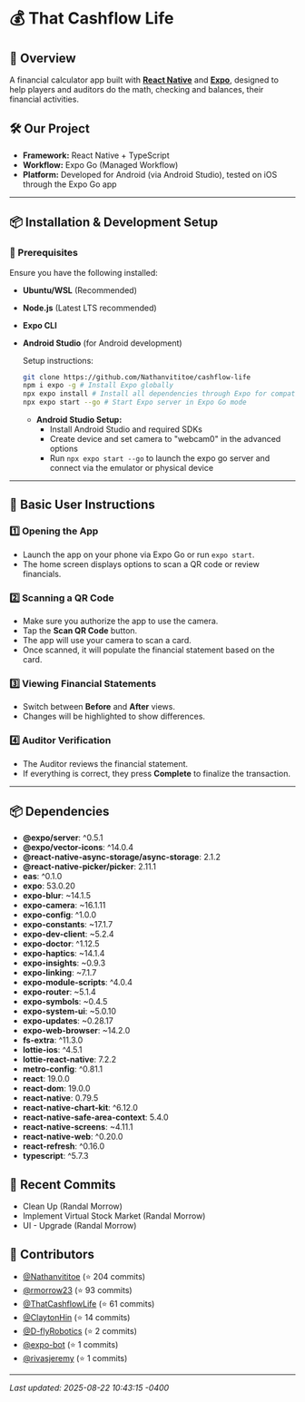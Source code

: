# 💰 That Cashflow Life

## 🚀 Overview
A financial calculator app built with [**React Native**](https://reactnative.dev/) and [**Expo**](https://expo.dev/), designed to help players and auditors do the math, checking and balances, their financial activities.

## 🛠 Our Project
- **Framework:** React Native + TypeScript  
- **Workflow:** Expo Go (Managed Workflow)  
- **Platform:** Developed for Android (via Android Studio), tested on iOS through the Expo Go app  

---

## 📦 Installation & Development Setup

### 🔧 Prerequisites
Ensure you have the following installed:
- **Ubuntu/WSL** (Recommended)
- **Node.js** (Latest LTS recommended)
- **Expo CLI**
- **Android Studio** (for Android development)

  Setup instructions:
  ```sh
  git clone https://github.com/Nathanvititoe/cashflow-life
  npm i expo -g # Install Expo globally
  npx expo install # Install all dependencies through Expo for compatibility
  npx expo start --go # Start Expo server in Expo Go mode
  ```

  - **Android Studio Setup:**
    - Install Android Studio and required SDKs
    - Create device and set camera to "webcam0" in the advanced options
    - Run `npx expo start --go` to launch the expo go server and connect via the emulator or physical device

---

## 📖 Basic User Instructions
### 1️⃣ Opening the App
* Launch the app on your phone via Expo Go or run `expo start`.
* The home screen displays options to scan a QR code or review financials.

### 2️⃣ Scanning a QR Code
* Make sure you authorize the app to use the camera.
* Tap the **Scan QR Code** button.
* The app will use your camera to scan a card.
* Once scanned, it will populate the financial statement based on the card.

### 3️⃣ Viewing Financial Statements
* Switch between **Before** and **After** views.
* Changes will be highlighted to show differences.

### 4️⃣ Auditor Verification
* The Auditor reviews the financial statement.
* If everything is correct, they press **Complete** to finalize the transaction.
---

## 📦 Dependencies
- **@expo/server**: ^0.5.1
- **@expo/vector-icons**: ^14.0.4
- **@react-native-async-storage/async-storage**: 2.1.2
- **@react-native-picker/picker**: 2.11.1
- **eas**: ^0.1.0
- **expo**: 53.0.20
- **expo-blur**: ~14.1.5
- **expo-camera**: ~16.1.11
- **expo-config**: ^1.0.0
- **expo-constants**: ~17.1.7
- **expo-dev-client**: ~5.2.4
- **expo-doctor**: ^1.12.5
- **expo-haptics**: ~14.1.4
- **expo-insights**: ~0.9.3
- **expo-linking**: ~7.1.7
- **expo-module-scripts**: ^4.0.4
- **expo-router**: ~5.1.4
- **expo-symbols**: ~0.4.5
- **expo-system-ui**: ~5.0.10
- **expo-updates**: ~0.28.17
- **expo-web-browser**: ~14.2.0
- **fs-extra**: ^11.3.0
- **lottie-ios**: ^4.5.1
- **lottie-react-native**: 7.2.2
- **metro-config**: ^0.81.1
- **react**: 19.0.0
- **react-dom**: 19.0.0
- **react-native**: 0.79.5
- **react-native-chart-kit**: ^6.12.0
- **react-native-safe-area-context**: 5.4.0
- **react-native-screens**: ~4.11.1
- **react-native-web**: ^0.20.0
- **react-refresh**: ^0.16.0
- **typescript**: ^5.7.3

## 🔄 Recent Commits
- Clean Up (Randal Morrow)
- Implement Virtual Stock Market (Randal Morrow)
- UI - Upgrade (Randal Morrow)

## 👥 Contributors
- [@Nathanvititoe](https://github.com/Nathanvititoe) (⭐ 204 commits)
- [@rmorrow23](https://github.com/rmorrow23) (⭐ 93 commits)
- [@ThatCashflowLife](https://github.com/ThatCashflowLife) (⭐ 61 commits)
- [@ClaytonHin](https://github.com/ClaytonHin) (⭐ 14 commits)
- [@D-flyRobotics](https://github.com/D-flyRobotics) (⭐ 2 commits)
- [@expo-bot](https://github.com/expo-bot) (⭐ 1 commits)
- [@rivasjeremy](https://github.com/rivasjeremy) (⭐ 1 commits)


---

_Last updated: 2025-08-22 10:43:15 -0400_
